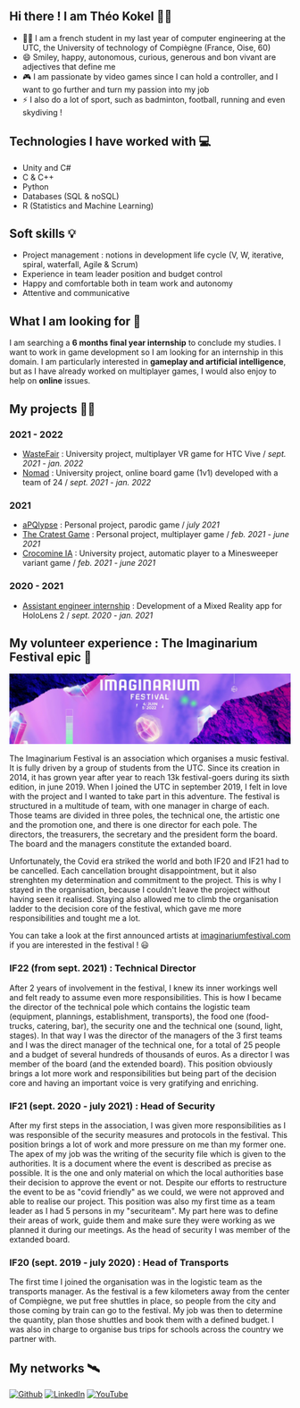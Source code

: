 ## Hi there ! I am Théo Kokel 🙋‍♂️
- 👨‍🎓 I am a french student in my last year of computer engineering at the UTC, the University of technology of Compiègne (France, Oise, 60)
- 😄 Smiley, happy, autonomous, curious, generous and bon vivant are adjectives that define me
- 🎮 I am passionate by video games since I can hold a controller, and I want to go further and turn my passion into my job
- ⚡ I also do a lot of sport, such as badminton, football, running and even skydiving !  


## Technologies I have worked with 💻
- Unity and C#
- C & C++
- Python
- Databases (SQL & noSQL) 
- R (Statistics and Machine Learning)


## Soft skills 💡
- Project management : notions in development life cycle (V, W, iterative, spiral, waterfall, Agile & Scrum)
- Experience in team leader position and budget control
- Happy and comfortable both in team work and autonomy
- Attentive and communicative


## What I am looking for 👀
I am searching a **6 months final year internship** to conclude my studies. I want to work in game development so I am looking for an internship in this domain. 
I am particularly interested in **gameplay and artificial intelligence**, but as I have already worked on multiplayer games, I would also enjoy to help on **online** issues.


## My projects 👨‍💻
### 2021 - 2022
- [WasteFair](https://github.com/KokelSan/WasteFair) : University project, multiplayer VR game for HTC Vive / *sept. 2021 - jan. 2022*
- [Nomad](https://github.com/KokelSan/Nomad) : University project, online board game (1v1) developed with a team of 24 / *sept. 2021 - jan. 2022*

### 2021
- [aPQlypse](https://github.com/KokelSan/aPQlypse) : Personal project, parodic game / *july 2021*  
- [The Cratest Game](https://github.com/KokelSan/The-Cratest-game) : Personal project, multiplayer game / *feb. 2021 - june 2021*
- [Crocomine IA](https://github.com/KokelSan/Crocomine) : University project, automatic player to a Minesweeper variant game / *feb. 2021 - june 2021*

### 2020 - 2021
- [Assistant engineer internship](https://github.com/KokelSan/HoloLens2-Internship) : Development of a Mixed Reality app for HoloLens 2 / *sept. 2020 - jan. 2021*


## My volunteer experience : The Imaginarium Festival epic 🚀
<img src="Assets/IFBanner.jpg" />

The Imaginarium Festival is an association which organises a music festival. It is fully driven by a group of students from the UTC. Since its creation in 2014, it has grown year after year to reach 13k festival-goers during its sixth edition, in june 2019. When I joined the UTC in september 2019, I felt in love with the project and I wanted to take part in this adventure. The festival is structured in a multitude of team, with one manager in charge of each. Those teams are divided in three poles, the technical one, the artistic one and the promotion one, and there is one director for each pole. The directors, the treasurers, the secretary and the president form the board. The board and the managers constitute the extanded board.
  
Unfortunately, the Covid era striked the world and both IF20 and IF21 had to be cancelled. Each cancellation brought disappointment, but it also strenghten my determination and commitment to the project. This is why I stayed in the organisation, because I couldn't leave the project without having seen it realised. Staying also allowed me to climb the organisation ladder to the decision core of the festival, which gave me more responsibilities and tought me a lot.

You can take a look at the first announced artists at [imaginariumfestival.com](https://imaginariumfestival.com/) if you are interested in the festival ! 😃
 
### IF22 (from sept. 2021) : Technical Director
After 2 years of involvement in the festival, I knew its inner workings well and felt ready to assume even more responsibilities. This is how I became the director of the technical pole which contains the logistic team (equipment, plannings, establishment, transports), the food one (food-trucks, catering, bar), the security one and the technical one (sound, light, stages). In that way I was the director of the managers of the 3 first teams and I was the direct manager of the technical one, for a total of 25 people and a budget of several hundreds of thousands of euros. As a director I was member of the board (and the extended board). This position obviously brings a lot more work and responsibilities but being part of the decision core and having an important voice is very gratifying and enriching. 

### IF21 (sept. 2020 - july 2021) : Head of Security
After my first steps in the association, I was given more responsibilities as I was responsible of the security measures and protocols in the festival. This position brings a lot of work and more pressure on me than my former one. The apex of my job was the writing of the security file which is given to the authorities. It is a document where the event is described as precise as possible. It is the one and only material on which the local authorities base their decision to approve the event or not. Despite our efforts to restructure the event to be as "covid friendly" as we could, we were not approved and able to realise our project. This position was also my first time as a team leader as I had 5 persons in my "securiteam". My part here was to define their areas of work, guide them and make sure they were working as we planned it during our meetings. As the head of security I was member of the extanded board.

### IF20 (sept. 2019 - july 2020) : Head of Transports
The first time I joined the organisation was in the logistic team as the transports manager. As the festival is a few kilometers away from the center of Compiègne, we put free shuttles in place, so people from the city and those coming by train can go to the festival. My job was then to determine the quantity, plan those shuttles and book them with a defined budget. I was also in charge to organise bus trips for schools across the country we partner with.


## My networks 🛰️
<a href="https://github.com/KokelSan" target="_blank"><img alt="Github" src="https://img.shields.io/badge/GitHub-%2312100E.svg?&style=for-the-badge&logo=Github&logoColor=white" /></a>
<a href="https://www.linkedin.com/in/theo-kokel/" target="_blank"><img alt="LinkedIn" src="https://img.shields.io/badge/linkedin-%230077B5.svg?&style=for-the-badge&logo=linkedin&logoColor=white" /></a> 
<a href="https://www.youtube.com/" target="_blank"><img alt="YouTube" src="https://img.shields.io/badge/youtube-%23FF0000.svg?style=for-the-badge&logo=YouTube&logoColor=white" /></a>
